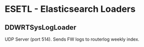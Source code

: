 # ESETL - Elasticsearch Loaders

## DDWRTSysLogLoader

UDP Server (port 514). Sends FW logs to routerlog
weekly index.


